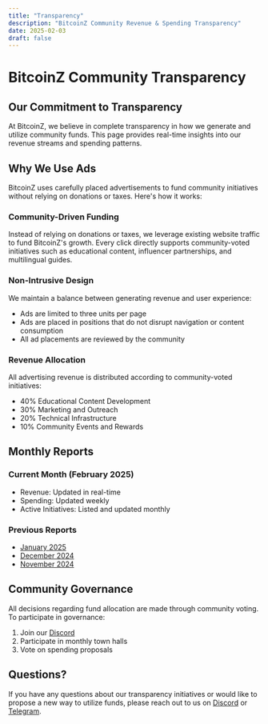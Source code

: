 ```yaml
---
title: "Transparency"
description: "BitcoinZ Community Revenue & Spending Transparency"
date: 2025-02-03
draft: false
---
```


# BitcoinZ Community Transparency

## Our Commitment to Transparency

At BitcoinZ, we believe in complete transparency in how we generate and utilize community funds. This page provides real-time insights into our revenue streams and spending patterns.

## Why We Use Ads

BitcoinZ uses carefully placed advertisements to fund community initiatives without relying on donations or taxes. Here's how it works:

### Community-Driven Funding
Instead of relying on donations or taxes, we leverage existing website traffic to fund BitcoinZ's growth. Every click directly supports community-voted initiatives such as educational content, influencer partnerships, and multilingual guides.

### Non-Intrusive Design
We maintain a balance between generating revenue and user experience:
- Ads are limited to three units per page
- Ads are placed in positions that do not disrupt navigation or content consumption
- All ad placements are reviewed by the community

### Revenue Allocation
All advertising revenue is distributed according to community-voted initiatives:
- 40% Educational Content Development
- 30% Marketing and Outreach
- 20% Technical Infrastructure
- 10% Community Events and Rewards

## Monthly Reports

### Current Month (February 2025)
- Revenue: Updated in real-time
- Spending: Updated weekly
- Active Initiatives: Listed and updated monthly

### Previous Reports
- [January 2025](#)
- [December 2024](#)
- [November 2024](#)

## Community Governance

All decisions regarding fund allocation are made through community voting. To participate in governance:
1. Join our [Discord](https://discord.gg/K59mxyf)
2. Participate in monthly town halls
3. Vote on spending proposals

## Questions?

If you have any questions about our transparency initiatives or would like to propose a new way to utilize funds, please reach out to us on [Discord](https://discord.gg/K59mxyf) or [Telegram](https://t.me/btczcom).
